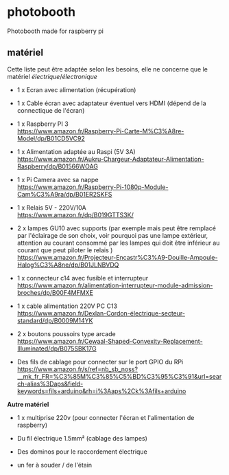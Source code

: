 # photobooth

Photobooth made for raspberry pi

## matériel

Cette liste peut être adaptée selon les besoins, elle ne concerne que le matériel *électrique*/*électronique*

* 1 x Ecran avec alimentation (récupération)

* 1 x Cable écran avec adaptateur éventuel vers HDMI (dépend de la connectique de l'écran)

* 1 x Raspberry PI 3  
https://www.amazon.fr/Raspberry-Pi-Carte-M%C3%A8re-Model/dp/B01CD5VC92

* 1 x Alimentation adaptée au Raspi (5V 3A)  
https://www.amazon.fr/Aukru-Chargeur-Adaptateur-Alimentation-Raspberry/dp/B01566WOAG

* 1 x Pi Camera avec sa nappe  
https://www.amazon.fr/Raspberry-Pi-1080p-Module-Cam%C3%A9ra/dp/B01ER2SKFS

* 1 x Relais 5V - 220V/10A  
https://www.amazon.fr/dp/B019GTTS3K/

* 2 x lampes GU10 avec supports (par exemple mais peut être remplacé par l'éclairage de son choix, voir pourquoi pas une lampe extérieur, attention au courant consommé par les lampes qui doit être inférieur au courant que peut piloter le relais )  
https://www.amazon.fr/Projecteur-Encastr%C3%A9-Douille-Ampoule-Halog%C3%A8ne/dp/B01JLNBVDQ

* 1 x connecteur c14 avec fusible et interrupteur   
https://www.amazon.fr/alimentation-interrupteur-module-admission-broches/dp/B00F4MFMXE

* 1 x cable alimentation 220V PC C13  
https://www.amazon.fr/Dexlan-Cordon-électrique-secteur-standard/dp/B0009M14YK

* 2 x boutons poussoirs type arcade  
https://www.amazon.fr/Cewaal-Shaped-Convexity-Replacement-Illuminated/dp/B075SBK17G

* Des fils de cablage pour connecter sur le port GPIO du RPi 
https://www.amazon.fr/s/ref=nb_sb_noss?__mk_fr_FR=%C3%85M%C3%85%C5%BD%C3%95%C3%91&url=search-alias%3Daps&field-keywords=fils+arduino&rh=i%3Aaps%2Ck%3Afils+arduino

__Autre matériel__

* 1 x multiprise 220v (pour connecter l'écran et l'alimentation de raspberry)

* Du fil électrique 1.5mm² (cablage des lampes)

* Des dominos pour le raccordement électrique

* un fer à souder / de l'étain
